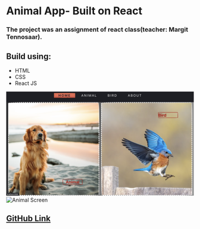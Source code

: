 # Animal App- Built on React

### The project was an assignment of react class(teacher: Margit Tennosaar).



## Build using:
* HTML
* CSS
* React JS

![Home Screen](./public/images/Screenshot%202022-11-21%20at%2014.45.44.png)
![Animal Screen](./public/images/Screenshot%202022-11-21%20at%2014.43.11.png)


## [GitHub Link](https://github.com/Killerbee7/animalList_React)
